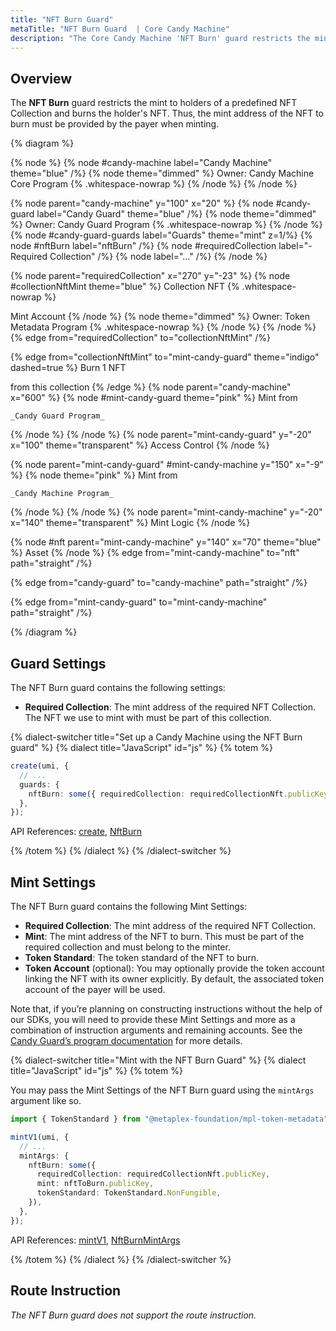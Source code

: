 ```yaml
---
title: "NFT Burn Guard"
metaTitle: "NFT Burn Guard  | Core Candy Machine"
description: "The Core Candy Machine 'NFT Burn' guard restricts the mint to holders of a predefined Token Metadata NFT/pNFT Collection and burns the holder's NFT during purchase."
---
```


## Overview

The **NFT Burn** guard restricts the mint to holders of a predefined NFT Collection and burns the holder's NFT. Thus, the mint address of the NFT to burn must be provided by the payer when minting.

{% diagram  %}

{% node %}
{% node #candy-machine label="Candy Machine" theme="blue" /%}
{% node theme="dimmed" %}
Owner: Candy Machine Core Program {% .whitespace-nowrap %}
{% /node %}
{% /node %}

{% node parent="candy-machine" y="100" x="20" %}
{% node #candy-guard label="Candy Guard" theme="blue" /%}
{% node theme="dimmed" %}
Owner: Candy Guard Program {% .whitespace-nowrap %}
{% /node %}
{% node #candy-guard-guards label="Guards" theme="mint" z=1/%}
{% node #nftBurn label="nftBurn" /%}
{% node #requiredCollection label="- Required Collection" /%}
{% node label="..." /%}
{% /node %}

{% node parent="requiredCollection" x="270" y="-23"  %}
{% node #collectionNftMint theme="blue" %}
Collection NFT {% .whitespace-nowrap %}

Mint Account
{% /node %}
{% node theme="dimmed" %}
Owner: Token Metadata Program {% .whitespace-nowrap %}
{% /node %}
{% /node %}
{% edge from="requiredCollection" to="collectionNftMint" /%}


{% edge from="collectionNftMint" to="mint-candy-guard" theme="indigo" dashed=true %}
Burn 1 NFT 

from this collection
{% /edge %}
{% node parent="candy-machine" x="600" %}
  {% node #mint-candy-guard theme="pink" %}
    Mint from

    _Candy Guard Program_
  {% /node %}
{% /node %}
{% node parent="mint-candy-guard" y="-20" x="100" theme="transparent" %}
  Access Control
{% /node %}

{% node parent="mint-candy-guard" #mint-candy-machine y="150" x="-9" %}
  {% node theme="pink" %}
    Mint from 
    
    _Candy Machine Program_
  {% /node %}
{% /node %}
{% node parent="mint-candy-machine" y="-20" x="140" theme="transparent" %}
  Mint Logic
{% /node %}

{% node #nft parent="mint-candy-machine" y="140" x="70" theme="blue" %}
  Asset
{% /node %}
{% edge from="mint-candy-machine" to="nft" path="straight" /%}

{% edge from="candy-guard" to="candy-machine" path="straight" /%}

{% edge from="mint-candy-guard" to="mint-candy-machine" path="straight" /%}

{% /diagram %}

## Guard Settings

The NFT Burn guard contains the following settings:

- **Required Collection**: The mint address of the required NFT Collection. The NFT we use to mint with must be part of this collection.

{% dialect-switcher title="Set up a Candy Machine using the NFT Burn guard" %}
{% dialect title="JavaScript" id="js" %}
{% totem %}

```ts
create(umi, {
  // ...
  guards: {
    nftBurn: some({ requiredCollection: requiredCollectionNft.publicKey }),
  },
});
```

API References: [create](https://mpl-core-candy-machine.typedoc.metaplex.com/functions/create.html), [NftBurn](https://mpl-core-candy-machine.typedoc.metaplex.com/types/NftBurn.html)

{% /totem %}
{% /dialect %}
{% /dialect-switcher %}

## Mint Settings

The NFT Burn guard contains the following Mint Settings:

- **Required Collection**: The mint address of the required NFT Collection.
- **Mint**: The mint address of the NFT to burn. This must be part of the required collection and must belong to the minter.
- **Token Standard**: The token standard of the NFT to burn.
- **Token Account** (optional): You may optionally provide the token account linking the NFT with its owner explicitly. By default, the associated token account of the payer will be used.

Note that, if you’re planning on constructing instructions without the help of our SDKs, you will need to provide these Mint Settings and more as a combination of instruction arguments and remaining accounts. See the [Candy Guard’s program documentation](https://github.com/metaplex-foundation/mpl-core-candy-machine/tree/main/programs/candy-guard#nftburn) for more details.

{% dialect-switcher title="Mint with the NFT Burn Guard" %}
{% dialect title="JavaScript" id="js" %}
{% totem %}

You may pass the Mint Settings of the NFT Burn guard using the `mintArgs` argument like so.

```ts
import { TokenStandard } from "@metaplex-foundation/mpl-token-metadata";

mintV1(umi, {
  // ...
  mintArgs: {
    nftBurn: some({
      requiredCollection: requiredCollectionNft.publicKey,
      mint: nftToBurn.publicKey,
      tokenStandard: TokenStandard.NonFungible,
    }),
  },
});
```

API References: [mintV1](https://mpl-core-candy-machine.typedoc.metaplex.com/functions/mintV1.html), [NftBurnMintArgs](https://mpl-core-candy-machine.typedoc.metaplex.com/types/NftBurnMintArgs.html)

{% /totem %}
{% /dialect %}
{% /dialect-switcher %}

## Route Instruction

_The NFT Burn guard does not support the route instruction._
